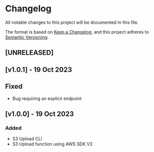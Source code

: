# Changelog

All notable changes to this project will be documented in this file.

The format is based on [Keep a Changelog](https://keepachangelog.com/en/1.0.0/),
and this project adheres to [Semantic Versioning](https://semver.org/spec/v2.0.0.html).

## [UNRELEASED]

## [v1.0.1] - 19 Oct 2023

## Fixed

- Bug requiring an explicit endpoint

## [v1.0.0] - 19 Oct 2023

### Added

- S3 Upload CLI
- S3 Upload function using AWS SDK V2

